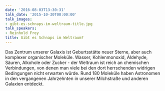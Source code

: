 ```yaml
---
date: '2016-08-03T13:30:31'
talk_date: '2015-10-30T00:00:00'
talk_images:
- gibt-es-schnaps-im-weltraum-title.jpg
talk_speakers:
- Reinhold Frey
title: Gibt es Schnaps im Weltraum?
---
```

Das Zentrum unserer Galaxis ist Geburtsstätte neuer Sterne, aber auch komplexer organischer Moleküle. Wasser, Kohlenmonoxid, Aldehyde, Säuren, Alkohole oder Zucker - der Weltraum ist reich an chemischen Verbindungen, von denen man viele bei den dort herrschenden widrigen Bedingungen nicht erwarten würde. Rund 180 Moleküle haben Astronomen in den vergangenen Jahrzehnten in unserer Milchstraße und anderen Galaxien entdeckt.

